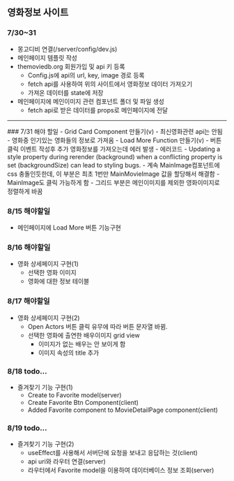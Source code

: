 ## 영화정보 사이트
### 7/30~31
- 몽고디비 연결(/server/config/dev.js)
- 메인페이지 템플릿 작성
- themoviedb.org 회원가입 및 api 키 등록
  - Config.js에 api의 url, key, image 경로 등록
  - fetch api를 사용하여 위의 사이트에서 영화정보 데이터 가져오기
  - 가져온 데이터를 state에 저장
- 메인페이지에 메인이미지 관련 컴포넌트 폴더 및 파일 생성
  - fetch api로 받은 데이터를 props로 메인페이지에 전달
<hr />
### 7/31 해야 할일
- Grid Card Component 만들기(v)
  - 최신영화관련 api는 안됨
  - 영화중 인기있는 영화들의 정보로 가져옴
- Load More Function 만들기(v)
  - 버튼 클릭 이벤트 작성후 추가 영화정보를 가져오는데 에러 발생
  - 에러코드
    - Updating a style property during rerender (background) when a conflicting property is set (backgroundSize) can lead to styling bugs.
    - 계속 MainImage컴포넌트에 css 충돌인듯한데, 이 부분은 최초 1번만 MainMovieImage 값을 할당해서 해결함
- MainImage도 클릭 가능하게 함
  - 그리드 부분은 메인이미지를 제외한 영화이미지로 정렬하게 바꿈

### 8/15 해야할일
- 메인페이지에 Load More 버튼 기능구현

### 8/16 해야할일
- 영화 상세페이지 구현(1)
  - 선택한 영화 이미지
  - 영화에 대한 정보 테이블

### 8/17 해야할일
- 영화 상세페이지 구현(2)
  - Open Actors 버튼 클릭 유무에 따라 버튼 문자열 바뀜.
  - 선택한 영화에 출연한 배우이미지 grid view
    - 이미지가 없는 배우는 안 보이게 함
    - 이미지 속성의 title 추가

### 8/18 todo...    
- 즐겨찾기 기능 구현(1)
  - Create to Favorite model(server)
  - Create Favorite Btn Component(client)
  - Added Favorite component to MovieDetailPage component(client)

### 8/19 todo...
- 즐겨찾기 기능 구현(2)
  - useEffect를 사용해서 서버단에 요청을 보내고 응답하는 것(client)
  - api uri와 라우터 연결(server)
  - 라우터에서 Favorite model을 이용하여 데이터베이스 정보 조회(server)